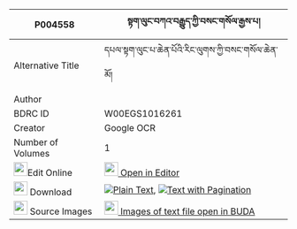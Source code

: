 |P004558|སྟག་ལུང་བཀའ་བརྒྱུད་ཀྱི་བསང་གསོལ་རྒྱས་པ། 
| --- | --- 
|Alternative Title |དཔལ་སྟག་ལུང་པ་ཆེན་པོའི་རིང་ལུགས་ཀྱི་བསང་གསོལ་ཆེན་མོ།
|Author | 
|BDRC ID | W00EGS1016261
|Creator | Google OCR
|Number of Volumes| 1
|<img width="25" src="https://img.icons8.com/color/25/000000/edit-property.png">Edit Online| [<img width="25" src="https://avatars.githubusercontent.com/u/45091458?s=200&v=4"> Open in Editor](http://editor.openpecha.org/P004558)
|<img width="25" src="https://img.icons8.com/fluent/48/000000/download-2.png"/>  Download | [![](https://img.icons8.com/color/20/000000/txt.png)Plain Text](https://github.com/Openpecha/P004558/releases/download/v1/taklung_ka_gyu_kyi_sang_sol_gy_plain_P004558.zip), [![](https://img.icons8.com/color/20/000000/txt.png)Text with Pagination](https://github.com/Openpecha/P004558/releases/download/v1/taklung_ka_gyu_kyi_sang_sol_gy_pages_P004558.zip)
|<img width="25" src="https://img.icons8.com/plasticine/100/000000/pictures-folder.png"/>  Source Images | [<img width="25" src="https://library.bdrc.io/icons/BUDA-small.svg"> Images of text file open in BUDA](https://library.bdrc.io/show/bdr:W00EGS1016261)